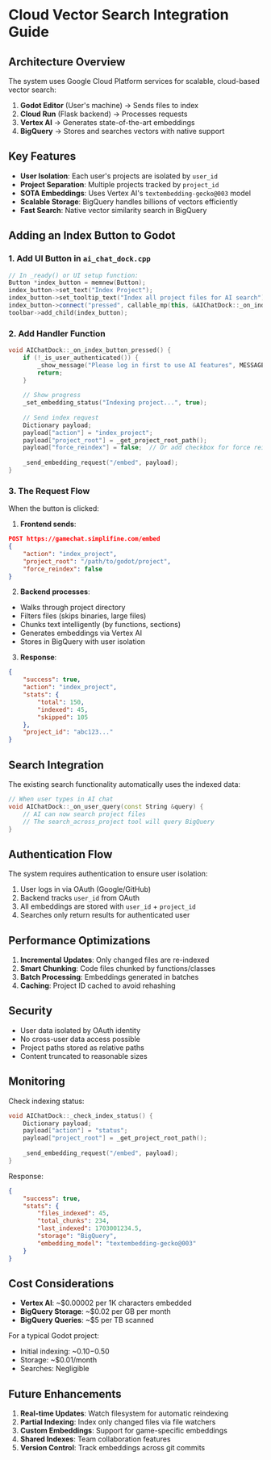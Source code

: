 # Cloud Vector Search Integration Guide

## Architecture Overview

The system uses Google Cloud Platform services for scalable, cloud-based vector search:

1. **Godot Editor** (User's machine) → Sends files to index
2. **Cloud Run** (Flask backend) → Processes requests  
3. **Vertex AI** → Generates state-of-the-art embeddings
4. **BigQuery** → Stores and searches vectors with native support

## Key Features

- **User Isolation**: Each user's projects are isolated by `user_id`
- **Project Separation**: Multiple projects tracked by `project_id`
- **SOTA Embeddings**: Uses Vertex AI's `textembedding-gecko@003` model
- **Scalable Storage**: BigQuery handles billions of vectors efficiently
- **Fast Search**: Native vector similarity search in BigQuery

## Adding an Index Button to Godot

### 1. Add UI Button in `ai_chat_dock.cpp`

```cpp
// In _ready() or UI setup function:
Button *index_button = memnew(Button);
index_button->set_text("Index Project");
index_button->set_tooltip_text("Index all project files for AI search");
index_button->connect("pressed", callable_mp(this, &AIChatDock::_on_index_button_pressed));
toolbar->add_child(index_button);
```

### 2. Add Handler Function

```cpp
void AIChatDock::_on_index_button_pressed() {
    if (!_is_user_authenticated()) {
        _show_message("Please log in first to use AI features", MESSAGE_TYPE_ERROR);
        return;
    }
    
    // Show progress
    _set_embedding_status("Indexing project...", true);
    
    // Send index request
    Dictionary payload;
    payload["action"] = "index_project";
    payload["project_root"] = _get_project_root_path();
    payload["force_reindex"] = false;  // Or add checkbox for force reindex
    
    _send_embedding_request("/embed", payload);
}
```

### 3. The Request Flow

When the button is clicked:

1. **Frontend sends**:
```json
POST https://gamechat.simplifine.com/embed
{
    "action": "index_project",
    "project_root": "/path/to/godot/project",
    "force_reindex": false
}
```

2. **Backend processes**:
- Walks through project directory
- Filters files (skips binaries, large files)
- Chunks text intelligently (by functions, sections)
- Generates embeddings via Vertex AI
- Stores in BigQuery with user isolation

3. **Response**:
```json
{
    "success": true,
    "action": "index_project",
    "stats": {
        "total": 150,
        "indexed": 45,
        "skipped": 105
    },
    "project_id": "abc123..."
}
```

## Search Integration

The existing search functionality automatically uses the indexed data:

```cpp
// When user types in AI chat
void AIChatDock::_on_user_query(const String &query) {
    // AI can now search project files
    // The search_across_project tool will query BigQuery
}
```

## Authentication Flow

The system requires authentication to ensure user isolation:

1. User logs in via OAuth (Google/GitHub)
2. Backend tracks `user_id` from OAuth
3. All embeddings are stored with `user_id` + `project_id`
4. Searches only return results for authenticated user

## Performance Optimizations

1. **Incremental Updates**: Only changed files are re-indexed
2. **Smart Chunking**: Code files chunked by functions/classes
3. **Batch Processing**: Embeddings generated in batches
4. **Caching**: Project ID cached to avoid rehashing

## Security

- User data isolated by OAuth identity
- No cross-user data access possible
- Project paths stored as relative paths
- Content truncated to reasonable sizes

## Monitoring

Check indexing status:
```cpp
void AIChatDock::_check_index_status() {
    Dictionary payload;
    payload["action"] = "status";
    payload["project_root"] = _get_project_root_path();
    
    _send_embedding_request("/embed", payload);
}
```

Response:
```json
{
    "success": true,
    "stats": {
        "files_indexed": 45,
        "total_chunks": 234,
        "last_indexed": 1703001234.5,
        "storage": "BigQuery",
        "embedding_model": "textembedding-gecko@003"
    }
}
```

## Cost Considerations

- **Vertex AI**: ~$0.00002 per 1K characters embedded
- **BigQuery Storage**: ~$0.02 per GB per month
- **BigQuery Queries**: ~$5 per TB scanned

For a typical Godot project:
- Initial indexing: ~$0.10-$0.50
- Storage: ~$0.01/month
- Searches: Negligible

## Future Enhancements

1. **Real-time Updates**: Watch filesystem for automatic reindexing
2. **Partial Indexing**: Index only changed files via file watchers
3. **Custom Embeddings**: Support for game-specific embeddings
4. **Shared Indexes**: Team collaboration features
5. **Version Control**: Track embeddings across git commits

